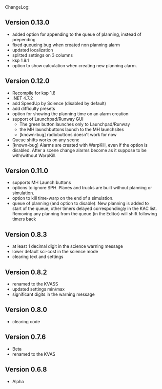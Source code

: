 ChangeLog:

## Version 0.13.0
 * added option for appending to the queue of planning, instead of prepending
 * fixed queueing bug when created non planning alarm
 * updated localization 
 * splitted settings on 3 columns
 * ksp 1.9.1
 * option to show calculation when creating new planning alarm.
 

## Version 0.12.0
 * Recompile for ksp 1.8
 * .NET 4.7.2
 * add SpeedUp by Science (disabled by default)
 * add difficulty presets
 * option for showing the planning time on an alarm creation
 * support of Launchpad/Runway GUI
     * The green button launches only to Launchpad/Runway
     * the MH launchbuttons launch to the MH launchsites
     * [known-bug] radiobuttons doesn't work for now
 * Queue shifts works on any scene
 * [known-bug] Alarms are created with WarpKill, even if the option is disabled. 
   After a scene change alarms become as it suppose to be with/without WarpKill.
 
## Version 0.11.0
 * supports MH Launch buttons
 * options to ignore SPH. Planes and trucks are built without planning or simulation.
 * option to kill time-warp on the end of a simulation.
 * queue of planning (and option to disable):
   New planning is added to start of the queue, other timers delayed correspondingly in the KAC list. 
   Removing any planning from the queue (in the Editor) will shift following timers back

## Version 0.8.3
 * at least 1 decimal digit
   in the science warning message
 * lower default sci-cost in the science mode
 * clearing text and settings

## Version 0.8.2
 * renamed to the KVASS
 * updated settings min/max
 * significant digits in the warning message

## Version 0.8.0
 * clearing code

## Version 0.7.6
 * Beta
 * renamed to the KVAS

## Version 0.6.8
 * Alpha